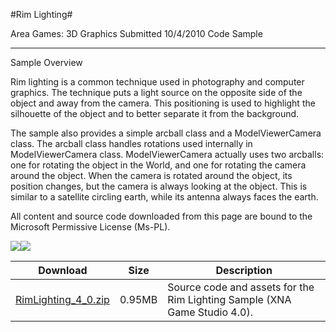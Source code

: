 #Rim Lighting#

Area
Games: 3D Graphics
Submitted
10/4/2010
Code Sample

---

Sample Overview

Rim lighting is a common technique used in photography and computer graphics. The technique puts a light source on the opposite side of the object and away from the camera. This positioning is used to highlight the silhouette of the object and to better separate it from the background.

The sample also provides a simple arcball class and a ModelViewerCamera class. The arcball class handles rotations used internally in ModelViewerCamera class. ModelViewerCamera actually uses two arcballs: one for rotating the object in the World, and one for rotating the camera around the object. When the camera is rotated around the object, its position changes, but the camera is always looking at the object. This is similar to a satellite circling earth, while its antenna always faces the earth.


All content and source code downloaded from this page are bound to the Microsoft Permissive License (Ms-PL).

![](https://github.com/DDReaper/XNAGameStudio/blob/master/Images/rimlighting1.png)![](https://github.com/DDReaper/XNAGameStudio/blob/master/Images/rimlighting1.png)	

 

 
Download | Size | Description
---|---|---|
[RimLighting_4_0.zip](https://github.com/DDReaper/XNAGameStudio/blob/master/Samples/RimLighting_4_0.zip?raw=true) | 0.95MB | Source code and assets for the Rim Lighting Sample (XNA Game Studio 4.0). 